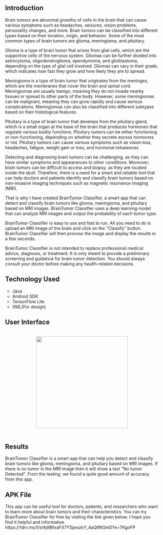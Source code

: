 <h2>Introduction</h2>

Brain tumors are abnormal growths of cells in the brain that can cause various symptoms such as headaches, seizures, vision problems, personality changes, and more. Brain tumors can be classified into different types based on their location, origin, and behavior. Some of the most common types of brain tumors are glioma, meningioma, and pituitary.

Glioma is a type of brain tumor that arises from glial cells, which are the supportive cells of the nervous system. Gliomas can be further divided into astrocytoma, oligodendroglioma, ependymoma, and glioblastoma, depending on the type of glial cell involved. Gliomas can vary in their grade, which indicates how fast they grow and how likely they are to spread.

Meningioma is a type of brain tumor that originates from the meninges, which are the membranes that cover the brain and spinal cord. Meningiomas are usually benign, meaning they do not invade nearby tissues or spread to other parts of the body. However, some meningiomas can be malignant, meaning they can grow rapidly and cause serious complications. Meningiomas can also be classified into different subtypes based on their histological features.

Pituitary is a type of brain tumor that develops from the pituitary gland, which is a small organ at the base of the brain that produces hormones that regulate various bodily functions. Pituitary tumors can be either functioning or non-functioning, depending on whether they secrete excess hormones or not. Pituitary tumors can cause various symptoms such as vision loss, headaches, fatigue, weight gain or loss, and hormonal imbalances.

Detecting and diagnosing brain tumors can be challenging, as they can have similar symptoms and appearances to other conditions. Moreover, brain tumors can be difficult to access and biopsy, as they are located inside the skull. Therefore, there is a need for a smart and reliable tool that can help doctors and patients identify and classify brain tumors based on non-invasive imaging techniques such as magnetic resonance imaging (MRI).

That is why I have created BrainTumor Classifier, a smart app that can detect and classify brain tumors like glioma, meningioma, and pituitary based on MRI images. BrainTumor Classifier uses a deep learning model that can analyze MRI images and output the probability of each tumor type.

BrainTumor Classifier is easy to use and fast to run. All you need to do is upload an MRI image of the brain and click on the "Classify" button. BrainTumor Classifier will then process the image and display the results in a few seconds.

BrainTumor Classifier is not intended to replace professional medical advice, diagnosis, or treatment. It is only meant to provide a preliminary screening and guidance for brain tumor detection. You should always consult your doctor before making any health-related decisions.

<h2>Technology Used</h2>
<ul style="list-style-type:circle;">
  <li>Java</li>
  <li>Android SDK</li>
  <li>TensorFlow Lite</li>
  <li>XML(For design)</li>
</ul>


<h2>User Interface</h2>
<br>
<div align="center">
<img src="https://github.com/RayhanMahmud256/BrainTumorClassifier/assets/99743908/f7330596-eee2-4745-ab6d-d1020325cfdb" width="300">
</div>

<br>

<h2>Results</h2>
BrainTumor Classifier is a smart app that can help you detect and classify brain tumors like glioma, meningioma, and pituitary based on MRI images. If there is no tumor in the MRI image then it will show a text "No tumor Detected". From the testing, we found a quite good amount of accuracy from this app.

<h2>APK File</h2>
This app can be useful tool for doctors, patients, and researchers who want to learn more about brain tumors and their characteristics. You can try BrainTumor Classifier for free by visiting the link given below. I hope you find it helpful and informative.
https://1drv.ms/f/s!Aj9BfxaFX7Y5jwszkY_4aQtfKGmD?e=7KgoFP
